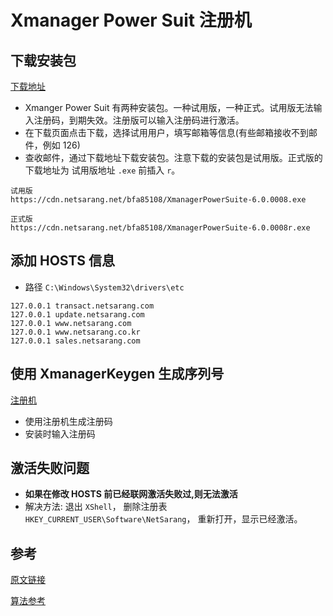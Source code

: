 # Xmanager Power Suit 注册机

## 下载安装包
[下载地址](https://www.netsarang.com/download/software.html)

- Xmanger Power Suit 有两种安装包。一种试用版，一种正式。试用版无法输入注册码，到期失效。注册版可以输入注册码进行激活。
- 在下载页面点击下载，选择试用用户，填写邮箱等信息(有些邮箱接收不到邮件，例如 126)
- 查收邮件，通过下载地址下载安装包。注意下载的安装包是试用版。正式版的下载地址为 试用版地址 `.exe` 前插入 `r`。

```
试用版
https://cdn.netsarang.net/bfa85108/XmanagerPowerSuite-6.0.0008.exe

正式版
https://cdn.netsarang.net/bfa85108/XmanagerPowerSuite-6.0.0008r.exe
``` 

## 添加 HOSTS 信息

- 路径 `C:\Windows\System32\drivers\etc`
```
127.0.0.1 transact.netsarang.com
127.0.0.1 update.netsarang.com
127.0.0.1 www.netsarang.com
127.0.0.1 www.netsarang.co.kr
127.0.0.1 sales.netsarang.com
```

## 使用 XmanagerKeygen 生成序列号
[注册机](https://github.com/timandy/XmanagerKeyGen)
- 使用注册机生成注册码
- 安装时输入注册码

## 激活失败问题
- **如果在修改 HOSTS 前已经联网激活失败过,则无法激活**
- 解决方法: 退出 `XShell`， 删除注册表 `HKEY_CURRENT_USER\Software\NetSarang`， 重新打开，显示已经激活。

## 参考
[原文链接](https://blog.csdn.net/the_liang/article/details/82708907)

[算法参考](https://github.com/DoubleLabyrinth/Xmanager-keygen)
